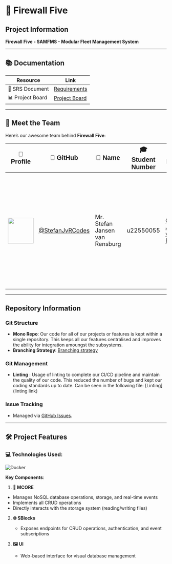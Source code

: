 # 🚀 Firewall Five

## Project Information
**Firewall Five - SAMFMS - Modular Fleet Management System**  

---

## 📚 Documentation  
| Resource | Link |
|----------|------|
| 📄 SRS Document | [Requirements](https://github.com/COS301-SE-2025/MP1/blob/dev/Documentation/Requirements/Requirements.md) |
| 📊 Project Board | [Project Board](link-to-project-board)

---

## 👥 Meet the Team 
Here’s our awesome team behind **Firewall Five**:

<table>
  <thead>
    <tr>
      <th style="font-size: 20px; font-family: 'Verdana', sans-serif;">📸 Profile</th>
      <th style="font-size: 20px; font-family: 'Verdana', sans-serif;">👾 GitHub</th>
      <th style="font-size: 20px; font-family: 'Verdana', sans-serif;">🧑 Name</th>
      <th style="font-size: 20px; font-family: 'Verdana', sans-serif;">🎓 Student Number</th>
        <th style="font-size: 20px; font-family: 'Verdana', sans-serif;">🧑‍💻LinkedIn</th>
      <th style="font-size: 20px; font-family: 'Verdana', sans-serif;">📄Description</th>

  </tr>
  </thead>
  <tbody>
    <tr>
      <td><img src="https://github.com/StefanJvRCodes.png" width="80"></td>
      <td><a href="https://github.com/StefanJvRCodes" style="font-size: 18px;">@StefanJvRCodes</a></td>
      <td style="font-size: 18px;">Mr. Stefan Jansen van Rensburg</td>
      <td style="font-size: 18px;">u22550055</td>
      <td><a href="https://linkedin.com/in/stefan-JvR" style="font-size: 18px;">@Stefan Jansen van Rensburg</a></td>
      <td style="font-size: 18px;"><strong>Team lead/ Project manager.</strong>, management of <strong>CI\CD</strong> , Worked on <strong>Daemon.</strong> // Features: storage, CRUD operations, reading and writing files, server creation and user management</td>
    </tr>
  </tbody>
</table>

---

## Repository Information
### Git Structure
- **Mono Repo**: Our code for all of our projects or features is kept within a single repository. This keeps all our features centralised and improves the ability for integration amoungst the subsystems.  
- **Branching Strategy**: [Branching strategy](https://github.com/COS301-SE-2025/SAMFMS/blob/docs/docs/Branching_Strategy.pdf)

### Git Management
- **Linting** : Usage of linting to complete our CI/CD pipeline and maintain the quality of our code. This reduced the number of bugs and kept our coding standards up to date. Can be seen in the following file: [Linting](linting link)

### Issue Tracking
- Managed via [GitHub Issues](https://github.com/COS301-SE-2025/SAMFMS/issues).

---
## 🛠️ Project Features
### 💻 **Technologies Used**:
![Docker](https://img.shields.io/badge/docker-%230db7ed.svg?style=for-the-badge&logo=docker&logoColor=white)

**Key Components**:  

  1. **🔧 MCORE**  
   - Manages NoSQL database operations, storage, and real-time events  
   - Implements all CRUD operations  
   - Directly interacts with the storage system (reading/writing files)

2. **🌐 SBlocks**  
   - Exposes endpoints for CRUD operations, authentication, and event subscriptions

3. **🖼️ UI**  
   - Web-based interface for visual database management
